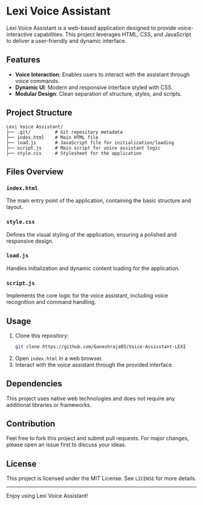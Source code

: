 # Lexi Voice Assistant

Lexi Voice Assistant is a web-based application designed to provide voice-interactive capabilities. This project leverages HTML, CSS, and JavaScript to deliver a user-friendly and dynamic interface.

## Features

- **Voice Interaction**: Enables users to interact with the assistant through voice commands.
- **Dynamic UI**: Modern and responsive interface styled with CSS.
- **Modular Design**: Clean separation of structure, styles, and scripts.

## Project Structure

```
Lexi Voice Assistant/
├── .git/         # Git repository metadata
├── index.html    # Main HTML file
├── load.js       # JavaScript file for initialization/loading
├── script.js     # Main script for voice assistant logic
├── style.css     # Stylesheet for the application
```

## Files Overview

### `index.html`
The main entry point of the application, containing the basic structure and layout.

### `style.css`
Defines the visual styling of the application, ensuring a polished and responsive design.

### `load.js`
Handles initialization and dynamic content loading for the application.

### `script.js`
Implements the core logic for the voice assistant, including voice recognition and command handling.

## Usage

1. Clone this repository:
   ```bash
   git clone https://github.com/Ganeshraja05/Voice-Assisstant-LEXI
   ```
2. Open `index.html` in a web browser.
3. Interact with the voice assistant through the provided interface.

## Dependencies

This project uses native web technologies and does not require any additional libraries or frameworks.

## Contribution

Feel free to fork this project and submit pull requests. For major changes, please open an issue first to discuss your ideas.

## License

This project is licensed under the MIT License. See `LICENSE` for more details.

---

Enjoy using Lexi Voice Assistant!

